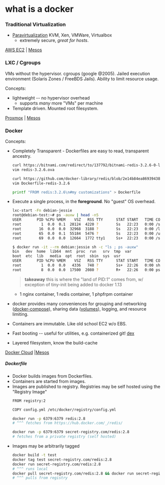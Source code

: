 # what is a docker

### Traditional Virtualization

* [Paravirtualization](https://en.wikipedia.org/wiki/Paravirtualization) KVM, Xen, VMWare, Virtualbox
  * extremely secure, _great for hosts_.

[AWS EC2](https://aws.amazon.com/) |
[Mesos](http://mesos.apache.org)

### LXC / Cgroups

VMs without the hypervisor. cgroups (google @2005). Jailed execution environment (Solaris Zones / FreeBDS Jails). Ability to limit resource
usage.

Concepts:
  * lightweight -- no hypervisor overhead
    * supports _many_ more "VMs" per machine
  * Template driven. Mounted root filesystem.

[Proxmox](https://www.proxmox.com/en/) | [Mesos](http://mesos.apache.org)

### Docker

Concepts:
  * Completely Transparent - Dockerfiles are easy to read, transparent ancestry.
    ```sh
    curl https://bitnami.com/redirect/to/137792/bitnami-redis-3.2.6-0-linux-ubuntu-14.04-x86_64.ova?bypassauth=false&fb=1&with_popup_skip_signin=1 > redis-3.2.6.ova
    vim redis-3.2.6.ova

    curl https://github.com/docker-library/redis/blob/2e14b84ea86939438834a453090966a9bd4367fb/3.2/Dockerfile > Dockerfile-redis-3.2.6
    vim Dockerfile-redis-3.2.6

    printf "FROM redis:3.2.6\n#my customizations" > Dockerfile
    ```
  * Execute a single process, in the **foreground**. No "guest" OS overhead.
    ```sh
    lxc-start -Fn debian-jessie
    root@debian-test:~# ps -auxw | head -n5
    USER       PID %CPU %MEM    VSZ   RSS TTY      STAT START   TIME COMMAND
    root         1  0.0  0.1  28124  4220 ?        Ss   22:23   0:00 /sbin/init
    root        16  0.0  0.0  32968  3188 ?        Ss   22:23   0:00 /lib/systemd/systemd-journald
    root        65  0.0  0.1  55184  5476 ?        Ss   22:23   0:00 /usr/sbin/sshd -D
    root        69  0.0  0.0  12664  1772 tty1     Ss+  22:23   0:00 /sbin/agetty --noclear tty1 linux
    ```
    ```sh
    $ docker run -it --rm debian:jessie sh -c "ls ; ps -auxw"
    bin   dev  home  lib64	mnt  proc  run	 srv  tmp  var
    boot  etc  lib	 media	opt  root  sbin  sys  usr
    USER       PID %CPU %MEM    VSZ   RSS TTY      STAT START   TIME COMMAND
    root         1  0.0  0.0   4336   748 ?        Ss+  22:26   0:00 sh -c ls ; ps -auxw
    root         8  0.0  0.0  17500  2080 ?        R+   22:26   0:00 ps -auxw
    ```

    > **takeaway** this is where the "land of PID:1" comes from, w/ exception of tiny-init being added to docker 1.13
    * 1 nginx container, 1 redis container, 1 phpfrpm container
  *  docker provides many conveniences for grouping and networking ([docker-compose](https://github.com/docker/compose)), sharing data ([volumes](https://docs.docker.com/engine/tutorials/dockervolumes/)), logging, and resource limiting.
  * Containers are immutable. Like old school EC2 w/o EBS.
  * Fast booting -- useful for utilities, e.g. containerized git! [dex](https://github.com/dockerland/dex)
  * Layered filesystem, know the build-cache

[Docker Cloud](https://www.docker.com/products/docker-cloud) |[Mesos](http://mesos.apache.org)

##### Dockerfile

* Docker builds images from Dockerfiles.
* Containers are started from images.
* Images are published to registry. Registries may be self hosted using the "Registry Image"
  ```sh
  FROM registry:2

  COPY config.yml /etc/docker/registry/config.yml
  ```
  ```sh
  docker run -p 6379:6379 redis:2.8
  # ^^^ fetches from https://hub.docker.com/_/redis/

  docker run -p 6379:6379 secret-registry.com/redis:2.8
  # fetches from a private registry (self hosted)
  ```
* Images may be arbitrarily tagged
  ```sh
  docker build -t test
  docker tag test secret-registry.com/redis:2.8
  docker run secret-registry.com/redis:2.8
  # ^^^ runs local
  docker pull secret-registry.com/redis:2.8 && docker run secret-registry.com/redis:2.8
  # ^^^ pulls from registry
  ```
